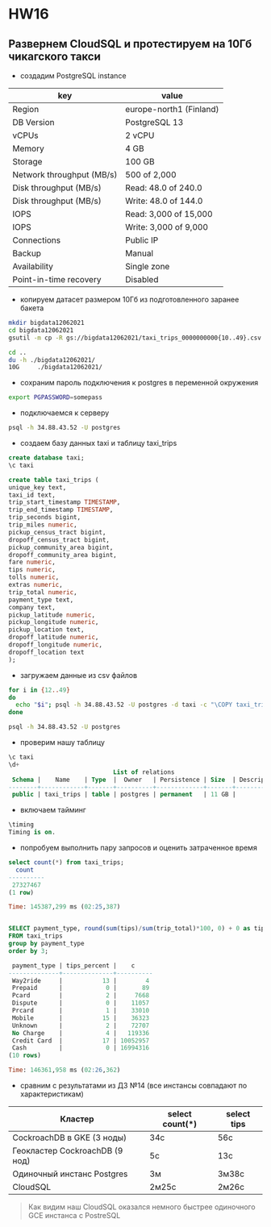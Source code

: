 # HW16

## Развернем CloudSQL и протестируем на 10Гб чикагского такси

- создадим PostgreSQL instance

key | value
--- | ---
Region | europe-north1 (Finland)
DB Version | PostgreSQL 13
vCPUs | 2 vCPU
Memory | 4 GB
Storage | 100 GB
Network throughput (MB/s) | 500 of 2,000
Disk throughput (MB/s) | Read: 48.0 of 240.0
Disk throughput (MB/s) | Write: 48.0 of 144.0
IOPS | Read: 3,000 of 15,000
IOPS | Write: 3,000 of 9,000
Connections | Public IP
Backup | Manual
Availability | Single zone
Point-in-time recovery | Disabled

- копируем датасет размером 10Гб из подготовленного заранее бакета

```bash
mkdir bigdata12062021
cd bigdata12062021
gsutil -m cp -R gs://bigdata12062021/taxi_trips_0000000000{10..49}.csv .

cd ..
du -h ./bigdata12062021/
10G     ./bigdata12062021/
```

- сохраним пароль подключения к postgres в переменной окружения

```bash
export PGPASSWORD=somepass
```

- подключаемся к серверу

```bash
psql -h 34.88.43.52 -U postgres
```

- создаем базу данных taxi и таблицу taxi_trips

```sql
create database taxi;
\c taxi

create table taxi_trips (
unique_key text, 
taxi_id text, 
trip_start_timestamp TIMESTAMP, 
trip_end_timestamp TIMESTAMP, 
trip_seconds bigint, 
trip_miles numeric, 
pickup_census_tract bigint, 
dropoff_census_tract bigint, 
pickup_community_area bigint, 
dropoff_community_area bigint, 
fare numeric, 
tips numeric, 
tolls numeric, 
extras numeric, 
trip_total numeric, 
payment_type text, 
company text, 
pickup_latitude numeric, 
pickup_longitude numeric, 
pickup_location text, 
dropoff_latitude numeric, 
dropoff_longitude numeric, 
dropoff_location text
);
```

- загружаем данные из csv файлов

```bash
for i in {12..49}
do
  echo "$i"; psql -h 34.88.43.52 -U postgres -d taxi -c "\COPY taxi_trips FROM  './bigdata12062021/taxi_trips_0000000000$i.csv' DELIMITER ',' CSV HEADER;"
done
```

```bash
psql -h 34.88.43.52 -U postgres
```

- проверим нашу таблицу

```sql
\c taxi
\d+
                             List of relations
 Schema |    Name    | Type  |  Owner   | Persistence | Size  | Description 
--------+------------+-------+----------+-------------+-------+-------------
 public | taxi_trips | table | postgres | permanent   | 11 GB | 
```

- включаем тайминг

```sql
\timing
Timing is on.
```

- попробуем выполнить пару запросов и оценить затраченное время

```sql
select count(*) from taxi_trips;  
  count   
----------
 27327467
(1 row)

Time: 145387,299 ms (02:25,387)


SELECT payment_type, round(sum(tips)/sum(trip_total)*100, 0) + 0 as tips_percent, count(*) as c
FROM taxi_trips
group by payment_type
order by 3;

 payment_type | tips_percent |    c     
--------------+--------------+----------
 Way2ride     |           13 |        4
 Prepaid      |            0 |       89
 Pcard        |            2 |     7668
 Dispute      |            0 |    11057
 Prcard       |            1 |    33010
 Mobile       |           15 |    36323
 Unknown      |            2 |    72707
 No Charge    |            4 |   119336
 Credit Card  |           17 | 10052957
 Cash         |            0 | 16994316
(10 rows)

Time: 146361,958 ms (02:26,362)
```

- сравним с результатами из ДЗ №14 (все инстансы совпадают по характеристикам)

Кластер | select count(*) | select tips
--- | --- | ---
CockroachDB в GKE (3 ноды) | 34с | 56с
Геокластер CockroachDB (9 нод) | 5с | 13с
Одиночный инстанс Postgres | 3м | 3м38с
CloudSQL | 2м25с | 2м26с

> Как видим наш CloudSQL оказался немного быстрее одиночного GCE инстанса с PostreSQL
